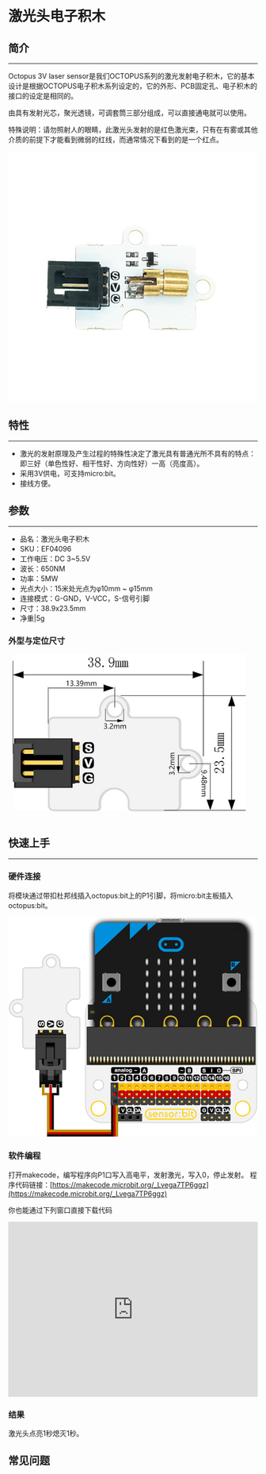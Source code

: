 # 激光头电子积木

## 简介
---

Octopus 3V laser sensor是我们OCTOPUS系列的激光发射电子积木，它的基本设计是根据OCTOPUS电子积木系列设定的，它的外形、PCB固定孔、电子积木的接口的设定是相同的。

由具有发射光芯，聚光透镜，可调套筒三部分组成，可以直接通电就可以使用。

特殊说明：请勿照射人的眼睛，此激光头发射的是红色激光束，只有在有雾或其他介质的前提下才能看到微弱的红线，而通常情况下看到的是一个红点。

![](./images/04096_00.jpg)

## 特性 
---
- 激光的发射原理及产生过程的特殊性决定了激光具有普通光所不具有的特点：即三好（单色性好、相干性好、方向性好）一高（亮度高）。
- 采用3V供电，可支持micro:bit。
- 接线方便。

## 参数
---

- 品名：激光头电子积木
- SKU：EF04096
- 工作电压：DC 3~5.5V
- 波长：650NM
- 功率：5MW
- 光点大小：15米处光点为φ10mm ~ φ15mm
- 连接模式：G-GND，V-VCC，S-信号引脚
- 尺寸：38.9x23.5mm
- 净重|5g

### 外型与定位尺寸  

![](./images/cdNd1Kw.png)

## 快速上手  
---  
### 硬件连接  

将模块通过带扣杜邦线插入octopus:bit上的P1引脚，将micro:bit主板插入octopus:bit。

![](./images/04095_2.png)

### 软件编程  

打开makecode，编写程序向P1口写入高电平，发射激光，写入0，停止发射。
程序代码链接：[https://makecode.microbit.org/_Lvega7TP6ggz](https://makecode.microbit.org/_Lvega7TP6ggz)

你也能通过下列窗口直接下载代码
<div style="position:relative;height:0;padding-bottom:70%;overflow:hidden;">
 <iframe style="position:absolute;top:0;left:0;width:100%;height:100%;" 
         src="https://makecode.microbit.org/#pub:_J82V5PgzghKR" frameborder="0" sandbox="allow-popups allow-forms allow-scripts allow-same-origin">
 </iframe>
</div>  

### 结果  

激光头点亮1秒熄灭1秒。

## 常见问题
